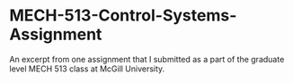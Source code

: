 MECH-513-Control-Systems-Assignment
===================================

An excerpt from one assignment that I submitted as a part of the graduate level MECH 513 class at McGill University.

